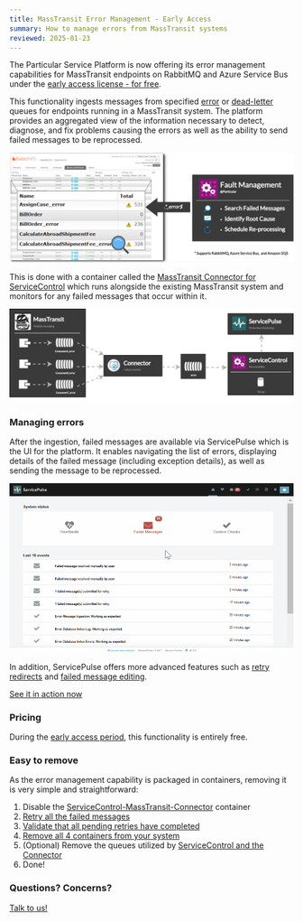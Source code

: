 ```yaml
---
title: MassTransit Error Management - Early Access
summary: How to manage errors from MassTransit systems
reviewed: 2025-01-23
---
```


The Particular Service Platform is now offering its error management capabilities for MassTransit endpoints on RabbitMQ and Azure Service Bus under the [early access license - for free](https://particular.net/eula/early_access).

This functionality ingests messages from specified [error](https://masstransit.io/documentation/concepts/exceptions#error-pipe) or [dead-letter](https://masstransit.io/documentation/concepts/exceptions#dead-letter-pipe) queues for endpoints running in a MassTransit system.
The platform provides an aggregated view of the information necessary to detect, diagnose, and fix problems causing the errors as well as the ability to send failed messages to be reprocessed.

![MassTransit Fault Management](masstransit-overview-s.png  "width=715")

This is done with a container called the [MassTransit Connector for ServiceControl](/servicecontrol/masstransit/) which runs alongside the existing MassTransit system and monitors for any failed messages that occur within it.

![Particular Service Platform architecture](architecture-overview-diagram-masstransit.svg)

### Managing errors

After the ingestion, failed messages are available via ServicePulse which is the UI for the platform. It enables navigating the list of errors, displaying details of the failed message (including exception details), as well as sending the message to be reprocessed.

![Managing failures with ServicePulse](masstransit-servicepulse.gif)

In addition, ServicePulse offers more advanced features such as [retry redirects](/servicepulse/redirect.md) and [failed message editing](/servicepulse/intro-editing-messages.md).

<div class="text-center inline-download hidden-xs"><a id='masstransit-sample' target="_blank" href='https://github.com/particular/MassTransitShowcaseDemo/' class="btn btn-primary btn-lg"><span class="glyphicon glyphicon-download-alt" aria-hidden="true"></span> See it in action now</a>
</div>

### Pricing

During the [early access period](https://particular.net/eula/early_access), this functionality is entirely free.

### Easy to remove

As the error management capability is packaged in containers, removing it is very simple and straightforward:

1. Disable the [ServiceControl-MassTransit-Connector](https://hub.docker.com/r/particular/servicecontrol-masstransit-connector) container
1. [Retry all the failed messages](/servicepulse/intro-failed-message-retries.md#servicepulse-interface-retrying-failed-messages)
1. [Validate that all pending retries have completed](/servicepulse/intro-pending-retries.md)
1. [Remove all 4 containers from your system](/servicecontrol/masstransit/docker-deployment.md)
1. (Optional) Remove the queues utilized by [ServiceControl and the Connector](/servicecontrol/masstransit/#what-queues-are-created)
1. Done!

### Questions? Concerns?

[Talk to us!](https://discuss.particular.net/tag/masstransit)
